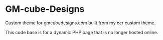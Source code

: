 
# GM-cube-Designs
Custom theme for gmcubedesigns.com built from my ccr custom theme.

This code base is for a dynamic PHP page that is no longer hosted online.
